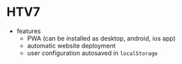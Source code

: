# HTV7

- features
  - PWA (can be installed as desktop, android, ios app)
  - automatic website deployment
  - user configuration autosaved in `localStorage`